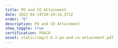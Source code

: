 ```yaml
---
title: PO and CO Attainment
date: 2022-04-24T20:19:14.371Z
order: "6"
description: PO and CO Attainment
show_toggle: true
certification: PO&CO
asset: static/img/2.6.2-po-and-co-attainment.pdf
---
```

